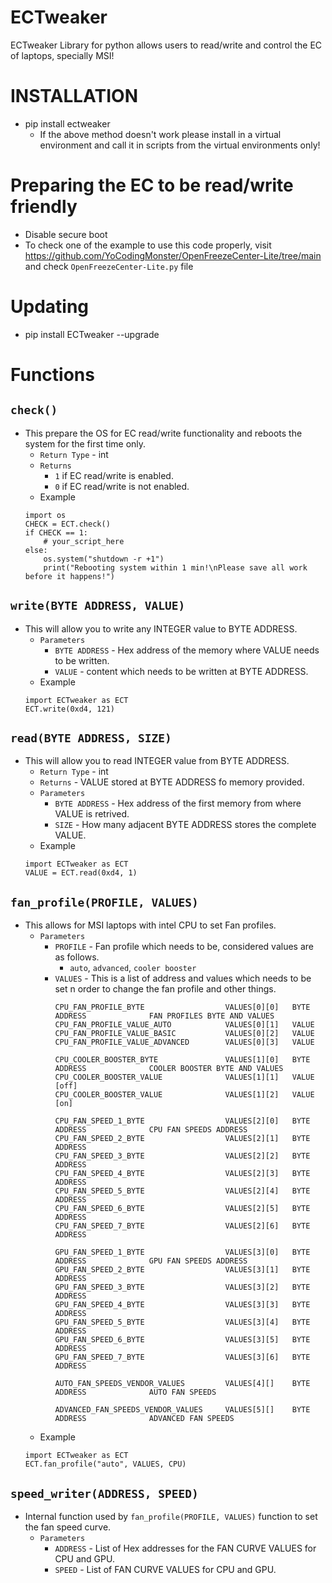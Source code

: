 # ECTweaker
ECTweaker Library for python allows users to read/write and control the EC of laptops, specially MSI!

# INSTALLATION
- pip install ectweaker
  - If the above method doesn't work please install in a virtual environment and call it in scripts from the virtual environments only!

# Preparing the EC to be read/write friendly
- Disable secure boot
- To check one of the example to use this code properly, visit https://github.com/YoCodingMonster/OpenFreezeCenter-Lite/tree/main and check ```OpenFreezeCenter-Lite.py``` file

# Updating 
- pip install ECTweaker --upgrade

# Functions

## ```check()```
- This prepare the OS for EC read/write functionality and reboots the system for the first time only.
    - ```Return Type``` - int
    - ```Returns```
        - ```1``` if EC read/write is enabled.
        - ```0``` if EC read/write is not enabled.
    - Example
    ```
    import os
    CHECK = ECT.check()
    if CHECK == 1:
        # your_script_here
    else:
        os.system("shutdown -r +1")
        print("Rebooting system within 1 min!\nPlease save all work before it happens!")
    ```

## ```write(BYTE ADDRESS, VALUE)```
- This will allow you to write any INTEGER value to BYTE ADDRESS.
    - ```Parameters```
        - ```BYTE ADDRESS``` - Hex address of the memory where VALUE needs to be written.
        - ```VALUE``` - content which needs to be written at BYTE ADDRESS.
    - Example
    ```
    import ECTweaker as ECT
    ECT.write(0xd4, 121)
    ```

## ```read(BYTE ADDRESS, SIZE)```
- This will allow you to read INTEGER value from BYTE ADDRESS.
    - ```Return Type``` - int
    - ```Returns``` - VALUE stored at BYTE ADDRESS fo memory provided.
    - ```Parameters```
        - ```BYTE ADDRESS``` - Hex address of the first memory from where VALUE is retrived.
        - ```SIZE``` - How many adjacent BYTE ADDRESS stores the complete VALUE.
    - Example
    ```
    import ECTweaker as ECT
    VALUE = ECT.read(0xd4, 1)
    ```

## ```fan_profile(PROFILE, VALUES)```
- This allows for MSI laptops with intel CPU to set Fan profiles.
    - ```Parameters```
        - ```PROFILE``` - Fan profile which needs to be, considered values are as follows.
            - ```auto```, ```advanced```, ```cooler booster```
        - ```VALUES``` - This is a list of address and values which needs to be set n order to change the fan profile and other things.
            ```
            CPU_FAN_PROFILE_BYTE                  VALUES[0][0]   BYTE ADDRESS              FAN PROFILES BYTE AND VALUES
            CPU_FAN_PROFILE_VALUE_AUTO            VALUES[0][1]   VALUE
            CPU_FAN_PROFILE_VALUE_BASIC           VALUES[0][2]   VALUE
            CPU_FAN_PROFILE_VALUE_ADVANCED        VALUES[0][3]   VALUE

            CPU_COOLER_BOOSTER_BYTE               VALUES[1][0]   BYTE ADDRESS              COOLER BOOSTER BYTE AND VALUES
            CPU_COOLER_BOOSTER_VALUE              VALUES[1][1]   VALUE [off]
            CPU_COOLER_BOOSTER_VALUE              VALUES[1][2]   VALUE [on]

            CPU_FAN_SPEED_1_BYTE                  VALUES[2][0]   BYTE ADDRESS              CPU FAN SPEEDS ADDRESS
            CPU_FAN_SPEED_2_BYTE                  VALUES[2][1]   BYTE ADDRESS
            CPU_FAN_SPEED_3_BYTE                  VALUES[2][2]   BYTE ADDRESS
            CPU_FAN_SPEED_4_BYTE                  VALUES[2][3]   BYTE ADDRESS
            CPU_FAN_SPEED_5_BYTE                  VALUES[2][4]   BYTE ADDRESS
            CPU_FAN_SPEED_6_BYTE                  VALUES[2][5]   BYTE ADDRESS
            CPU_FAN_SPEED_7_BYTE                  VALUES[2][6]   BYTE ADDRESS

            GPU_FAN_SPEED_1_BYTE                  VALUES[3][0]   BYTE ADDRESS              GPU FAN SPEEDS ADDRESS
            GPU_FAN_SPEED_2_BYTE                  VALUES[3][1]   BYTE ADDRESS
            GPU_FAN_SPEED_3_BYTE                  VALUES[3][2]   BYTE ADDRESS
            GPU_FAN_SPEED_4_BYTE                  VALUES[3][3]   BYTE ADDRESS
            GPU_FAN_SPEED_5_BYTE                  VALUES[3][4]   BYTE ADDRESS
            GPU_FAN_SPEED_6_BYTE                  VALUES[3][5]   BYTE ADDRESS
            GPU_FAN_SPEED_7_BYTE                  VALUES[3][6]   BYTE ADDRESS

            AUTO_FAN_SPEEDS_VENDOR_VALUES         VALUES[4][]    BYTE ADDRESS              AUTO FAN SPEEDS

            ADVANCED_FAN_SPEEDS_VENDOR_VALUES     VALUES[5][]    BYTE ADDRESS              ADVANCED FAN SPEEDS
            ```
    - Example
    ```
    import ECTweaker as ECT
    ECT.fan_profile("auto", VALUES, CPU)
    ```

## ```speed_writer(ADDRESS, SPEED)```
- Internal function used by ```fan_profile(PROFILE, VALUES)``` function to set the fan speed curve.
    - ```Parameters```
        - ```ADDRESS``` - List of Hex addresses for the FAN CURVE VALUES for CPU and GPU.
        - ```SPEED``` - List of FAN CURVE VALUES for CPU and GPU.